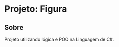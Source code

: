 <h1>Projeto: Figura</h1>

<h2>Sobre</h2> 
<p>Projeto utilizando lógica e POO na Linguagem de C#.</p>
